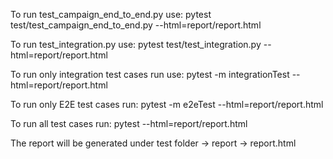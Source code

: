 To run test_campaign_end_to_end.py use: pytest test/test_campaign_end_to_end.py --html=report/report.html

To run test_integration.py use: pytest test/test_integration.py --html=report/report.html

To run only integration test cases run use: pytest -m integrationTest --html=report/report.html

To run only E2E test cases run: pytest -m e2eTest --html=report/report.html

To run all test cases run:  pytest --html=report/report.html

The report will be generated under test folder -> report -> report.html
